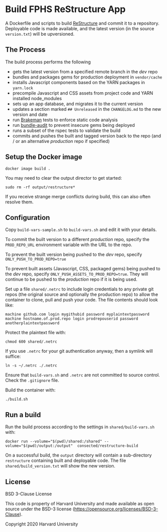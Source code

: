 # Build FPHS ReStructure App

A Dockerfile and scripts to build [ReStructure](https://github.com/consected/restructure) and
commit it to a repository. Deployable code is made available, and the latest version
(in the source `version.txt`) will be upversioned.

## The Process

The build process performs the following

- gets the latest version from a specified remote branch in the _dev_ repo
- bundles and packages gems for production deployment in `vendor/cache`
- installs Javascript components based on the YARN packages in `yarn.lock`
- precompile Javascript and CSS assets from project code and YARN installed node_modules
- sets up an app database, and migrates it to the current version
- updates a section marked `## Unreleased` in the `CHANGELOG.md` to the new version and date
- run [Brakeman](https://brakemanscanner.org/) tests to enforce static code analysis
- run [bundle-audit](https://github.com/rubysec/bundler-audit) to prevent insecure gems being deployed
- runs a subset of the rspec tests to validate the build
- commits and pushes the built and tagged version back to the repo
  (and / or an alternative _production_ repo if specified)

## Setup the Docker image

    docker image build .

You may need to clear the output director to get started:

    sudo rm -rf output/restructure*

If you receive strange merge conflicts during build, this can also often resolve them.

## Configuration

Copy `build-vars-sample.sh` to `build-vars.sh` and edit it with your details.

To commit the built version to a different _production_ repo, specify the `PROD_REPO_URL`
environment variable with the URL to the repo.

To prevent the built version being pushed to the _dev_ repo, specify `ONLY_PUSH_TO_PROD_REPO=true`

To prevent built assets (Javascript, CSS, packaged gems) being pushed to the _dev_ repo,
specify `ONLY_PUSH_ASSETS_TO_PROD_REPO=true`. They will continue to be pushed to the _production_
repo if it is being used.

Set up a file `shared/.netrc` to include login credentials to any private git repos (the original source
and optionally the production repo) to allow the container to clone, pull and push your code. The file
contents should look like:

    machine github.com login mygithubid password myplaintextpassword
    machine hostname.of.prod.repo login prodrepouserid password anotherplaintextpassword

Protect the plaintext file with:

    chmod 600 shared/.netrc

If you use `.netrc` for your git authentication anyway, then a symlink will suffice:

    ln -s ~/.netrc ./.netrc

Ensure that `build-vars.sh` and `.netrc` are not committed to source control. Check the `.gitignore` file.

Build the container with:

    ./build.sh

## Run a build

Run the build process according to the settings in `shared/build-vars.sh` with:

    docker run --volume="$(pwd)/shared:/shared" --volume="$(pwd)/output:/output"  consected/restructure-build

On a successful build, the `output` directory will contain a sub-directory `restructure`
containing built and deployable code. The file `shared/build_version.txt` will show the new version.

## License

BSD 3-Clause License

This code is property of Harvard University
and made available as open source under the BSD-3 license
(https://opensource.org/licenses/BSD-3-Clause).

Copyright 2020 Harvard University
